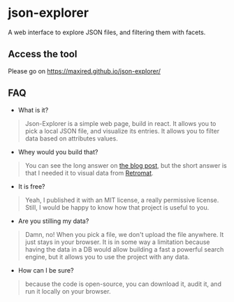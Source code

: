# json-explorer

A web interface to explore JSON files, and filtering them with facets.

## Access the tool

Please go on https://maxired.github.io/json-explorer/

## FAQ

 - What is it?
 
 > Json-Explorer is a simple web page, build in react. It allows you to pick a local JSON file, and visualize its entries.
 It allows you to filter data based on attributes values.
 
 - Whey would you build that?
 
 > You can see the long answer on [the blog post](https://medium.com/@maxired/introducing-json-explorer-a-free-open-source-web-json-visualizer-227849c0f4e9), but the short answer is that I needed it to visual data from [Retromat](https://retromat.org/en/).
 
 - It is free?
 
 > Yeah, I published it with an MIT license, a really permissive license. Still, I would be happy to know how that project is useful to you.
 
 - Are you stilling my data?
 
 > Damn, no! When you pick a file, we don't upload the file anywhere. It just stays in your browser.
It is in some way a limitation because having the data in a DB would allow building a fast a powerful search engine, but it allows you to use the project with any data.
 
 - How can I be sure?
 > because the code is open-source, you can download it, audit it, and run it locally on your browser.


